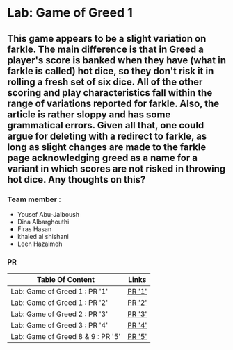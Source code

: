 # Lab: Game of Greed 1

## This game appears to be a slight variation on farkle. The main difference is that in Greed a player's score is banked when they have (what in farkle is called) hot dice, so they don't risk it in rolling a fresh set of six dice. All of the other scoring and play characteristics fall within the range of variations reported for farkle. Also, the article is rather sloppy and has some grammatical errors. Given all that, one could argue for deleting with a redirect to farkle, as long as slight changes are made to the farkle page acknowledging greed as a name for a variant in which scores are not risked in throwing hot dice. Any thoughts on this? 

### Team member :

* Yousef Abu-Jalboush
* Dina Albarghouthi
* Firas Hasan
* khaled al shishani
* Leen Hazaimeh

### PR

| Table Of Content                               | Links                                       |
| ---------------------------------------------- | ------------------------------------------- |
|  Lab: Game of Greed 1 : PR '1'                 | [PR '1'](https://github.com/game-of-greed1/game-of-greed/pull/4)|
|  Lab: Game of Greed 1 : PR '2'                 | [PR '2'](https://github.com/game-of-greed1/game-of-greed/pull/6)|
|  Lab: Game of Greed 2 : PR '3'                 | [PR '3'](https://github.com/game-of-greed1/game-of-greed/pull/7)|
|  Lab: Game of Greed 3 : PR '4'                 | [PR '4'](https://github.com/game-of-greed1/game-of-greed/pull/10)|
|  Lab: Game of Greed 8 & 9 : PR '5'                 | [PR '5'](https://github.com/game-of-greed1/game-of-greed/pull/13)|

